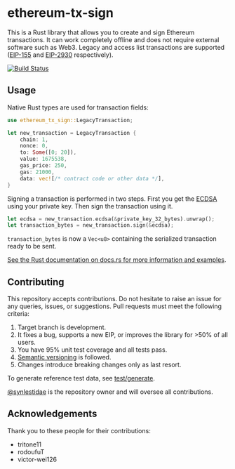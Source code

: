 # ethereum-tx-sign

This is a Rust library that allows you to create and sign Ethereum transactions.
It can work completely offline and does not require external software such as Web3.
Legacy and access list transactions are supported ([EIP-155](https://eips.ethereum.org/EIPS/eip-155) and [EIP-2930](https://eips.ethereum.org/EIPS/eip-2930) respectively).

[![Build Status](https://travis-ci.com/synlestidae/ethereum-tx-sign.svg?branch=master)](https://travis-ci.com/synlestidae/ethereum-tx-sign)

## Usage

Native Rust types are used for transaction fields:

```rust
use ethereum_tx_sign::LegacyTransaction;

let new_transaction = LegacyTransaction {
    chain: 1,
    nonce: 0,
    to: Some([0; 20]),
    value: 1675538,
    gas_price: 250,
    gas: 21000,
    data: vec![/* contract code or other data */],
}
```

Signing a transaction is performed in two steps. First you get the [ECDSA](https://en.wikipedia.org/wiki/Elliptic_Curve_Digital_Signature_Algorithm) using your private key. Then sign the transaction using it.

```rust
let ecdsa = new_transaction.ecdsa(&private_key_32_bytes).unwrap();
let transaction_bytes = new_transaction.sign(&ecdsa);
```

`transaction_bytes` is now a `Vec<u8>` containing the serialized transaction ready to be sent.

[See the Rust documentation on docs.rs for more information and examples](https://docs.rs/ethereum-tx-sign/latest/ethereum_tx_sign/).

## Contributing

This repository accepts contributions. Do not hesitate to raise an issue for any queries, issues, or suggestions. Pull requests must meet the following criteria:

1. Target branch is development.
1. It fixes a bug, supports a new EIP, or improves the library for >50% of all users.
1. You have 95% unit test coverage and all tests pass.
1. [Semantic versioning](https://semver.org/) is followed. 
1. Changes introduce breaking changes only as last resort.

To generate reference test data, see [test/generate](test/generate).

[@synlestidae](https://github.com/synlestidae/) is the repository owner and will oversee
all contributions.

## Acknowledgements

Thank you to these people for their contributions:

* tritone11
* rodoufuT
* victor-wei126
